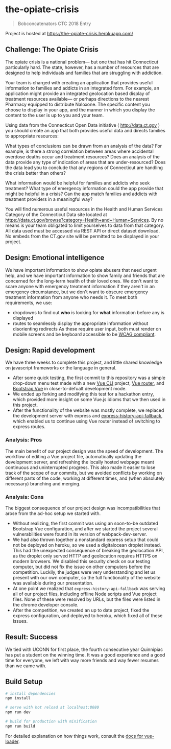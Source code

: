 # the-opiate-crisis

> Bobconcatenators CTC 2018 Entry

Project is hosted at https://the-opiate-crisis.herokuapp.com/

## Challenge: The Opiate Crisis
The opiate crisis is a national problem— but one that has hit Connecticut particularly hard.  The state, however, has a number of resources that are designed to help individuals and families that are struggling with addiction.

Your team is charged with creating an application that provides useful information to families and addicts in an integrated form.  For example, an application might provide an integrated geolocation based display of treatment resources available— or perhaps directions to the nearest Pharmacy equipped to distribute Naloxone.  The specific content you choose to display in your app, and the manner in which you display the content to the user is up to you and your team.

Using data from the Connecticut Open Data initiative ( http://data.ct.gov ) you should create an app that both provides useful data and directs families to appropriate resources:


What types of conclusions can be drawn from an analysis of the data?  For example, is there a strong correlation between areas where accidental overdose deaths occur and treatment resources?  Does an analysis of the data provide any type of indication of areas that are under-resourced?   Does the data lead you to conclude that any regions of Connecticut are handling the crisis better than others?


What information would be helpful for families and addicts who seek treatment?  What type of emergency information could the app provide that might be helpful in a crisis?  Can the app match families and addicts with treatment providers in a meaningful way?

You will find numerous useful resources in the Health and Human Services Category of the Connecticut Data site located at https://data.ct.gov/browse?category=Health+and+Human+Services.  By no means is your team obligated to limit yourselves to data from that category.  All data used must be accessed via REST API or direct dataset download.  No embeds from the CT.gov site will be permitted to be displayed in your project.

## Design: Emotional intelligence
We have important information to show opiate abusers that need urgent help, and we have important information to show family and friends that are concerned for the long-term health of their loved ones. We don't want to scare anyone with emergency treatment information if they aren't in an emergency circumstance, but we don't want to obscure emergency treatment information from anyone who needs it. To meet both requirements, we use:
- dropdowns to find out **who** is looking for **what** information before any is displayed
- routes to seamlessly display the appropriate information without disorienting redirects
As these require user input, both must render on mobile screens and be keyboard accessible to be [WCAG compliant](https://www.w3.org/WAI/WCAG21/quickref/#keyboard-accessible).

## Design: Rapid development
We have three weeks to complete this project, and little shared knowledge on javascript frameworks or the language in general.
- After some quick testing, the first commit to this repository was a simple drop-down menu test made with a new [Vue CLI](https://cli.vuejs.org/guide/) project, [Vue router](https://router.vuejs.org/), and [Bootstrap Vue](https://bootstrap-vue.js.org/) in close-to-defualt development mode.
- We ended up forking and modifying this test for a hackathon entry, which provided more insight on some Vue.js idioms that we then used in this project.
- After the functionality of the website was mostly complete, we replaced the development server with express and [express-history-api-fallback](https://www.npmjs.com/package/express-history-api-fallback), which enabled us to continue using Vue router instead of switching to express routes.

### Analysis: Pros
The main benefit of our project design was the speed of development. The workflow of editing a Vue project file, automatically updating the development server, and refreshing the locally hosted webpage meant continuous and uninterrupted progress. This also made it easier to lose track of the scope of our commits, but we avoided conflicts by working on different parts of the code, working at different times, and (when absolutely necessary) branching and merging.

### Analysis: Cons
The biggest consequence of our project design was incompatibilities that arose from the ad-hoc setup we started with.

- Without realizing, the first commit was using an soon-to-be outdated Bootstrap Vue configuration, and after we started the project several vulnerabilities were found in its version of webpack-dev-server.
- We had also thrown together a nonstandard express setup that could not be deployed on heroku, so we used a digitalocean droplet instead. This had the unexpected consequence of breaking the geolocation API, as the droplet only served HTTP and geolocation requires HTTPS on modern browsers. We disabled this security check on our testing computer, but did not fix the issue on other computers before the competition. Luckily, the judges were very understanding and let us present with our own computer, so the full functionality of the website was available during our presentation.
- At one point we realized that `express-history-api-fallback` was serving all of our project files, including offline Node scripts and Vue project files. None of these were resolved by URLs, but the files were listed in the chrome developer console.
- After the competition, we created an up to date project, fixed the express configuration, and deployed to heroku, which fixed all of these issues.

## Result: Success
We tied with UCONN for first place, the fourth consecutive year Quinnipiac has put a student on the winning time. It was a good experience and a good time for everyone, we left with way more friends and way fewer resumes than we came with. 

## Build Setup

``` bash
# install dependencies
npm install

# serve with hot reload at localhost:8080
npm run dev

# build for production with minification
npm run build
```

For detailed explanation on how things work, consult the [docs for vue-loader](http://vuejs.github.io/vue-loader).
